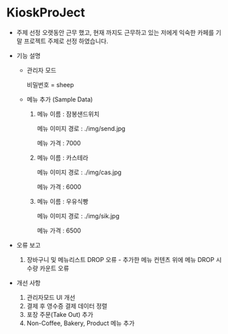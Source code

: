 # KioskProJect

- 주제 선정
  오랫동안 근무 했고, 현재 까지도 근무하고 있는 저에게 익숙한 카페를 기말 프로젝트 주제로 선정 하였습니다.

- 기능 설명
  - 관리자 모드
  
       비밀번호 = sheep
  
  - 메뉴 추가 (Sample Data)
    
    1. 
       메뉴 이름 : 잠봉샌드위치
    
       메뉴 이미지 경로 : ./img/send.jpg
    
       메뉴 가격 : 7000
    
    2. 
       메뉴 이름 : 카스테라
    
       메뉴 이미지 경로 : ./img/cas.jpg
    
       메뉴 가격 : 6000
    
    3. 
       메뉴 이름 : 우유식빵
    
       메뉴 이미지 경로 : ./img/sik.jpg
    
       메뉴 가격 : 6500
  
- 오류 보고
  1. 장바구니 및 메뉴리스트 DROP 오류 - 추가한 메뉴 컨텐츠 위에 메뉴 DROP 시 수량 카운트 오류

- 개선 사항
  1. 관리자모드 UI 개선
  2. 결제 후 영수증 결제 데이터 정렬
  3. 포장 주문(Take Out) 추가
  4. Non-Coffee, Bakery, Product 메뉴 추가
